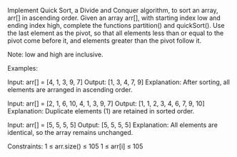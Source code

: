 Implement Quick Sort, a Divide and Conquer algorithm, to sort an array, arr[] in ascending order.
Given an array arr[], with starting index low and ending index high, complete the functions partition() and quickSort().
Use the last element as the pivot, so that all elements less than or equal to the pivot come before it, and elements greater than the pivot follow it.

Note: low and high are inclusive.

Examples:

Input: arr[] = [4, 1, 3, 9, 7]
Output: [1, 3, 4, 7, 9]
Explanation: After sorting, all elements are arranged in ascending order.

Input: arr[] = [2, 1, 6, 10, 4, 1, 3, 9, 7]
Output: [1, 1, 2, 3, 4, 6, 7, 9, 10]
Explanation: Duplicate elements (1) are retained in sorted order.

Input: arr[] = [5, 5, 5, 5]
Output: [5, 5, 5, 5]
Explanation: All elements are identical, so the array remains unchanged.

Constraints:
1 ≤ arr.size() ≤ 105
1 ≤ arr[i] ≤ 105